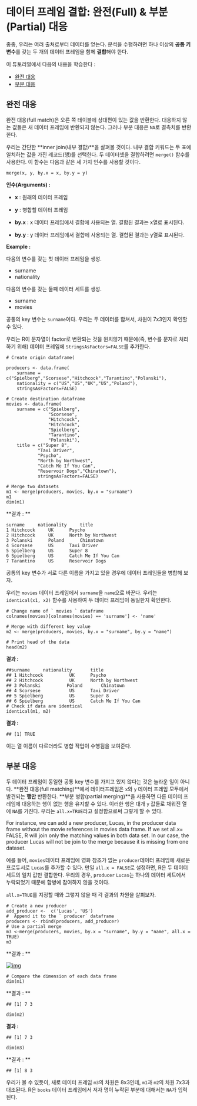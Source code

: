 # 데이터 프레임 결합: 완전(Full) & 부분(Partial) 대응



종종, 우리는 여러 출처로부터 데이터를 얻는다. 분석을 수행하려면 하나 이상의 **공통 키 변수**를 갖는 두 개의 데이터 프레임을 함께 **결합**해야 한다.

이 튜토리얼에서 다음의 내용을 학습한다 :

- [완전 대응](./r-merge-data-frames.html_kr#1)
- [부분 대응](./r-merge-data-frames_kr.html#2)



## 완전 대응

완전 대응(full match)은 오른 쪽 테이블에 상대편이 있는 값을 반환한다. 대응하지 않는 값들은 새 데이터 프레임에 반환되지 않는다. 그러나 부분 대응은 `NA`로 결측치를 반환한다.

우리는 간단한 **inner join(내부 결합)**을 살펴볼 것이다. 내부 결합 키워드는 두 표에 일치하는 값을 가진 레코드(행)를 선택한다. 두 데이터셋을 결합하려면 `merge()` 함수를 사용한다. 이 함수는 다음과 같은 세 가지 인수를 사용할 것이다.

```
merge(x, y, by.x = x, by.y = y)
```

**인수(Arguments) :**

- **x** : 원래의 데이터 프레임

- **y** : 병합할 데이터 프레임

- **by.x** : x 데이터 프레임에서 결합에 사용되는 열. 결합된 결과는 x열로 표시된다.

- **by.y** : y 데이터 프레임에서 결합에 사용되는 열. 결합된 결과는 y열로 표시된다.



**Example :**

다음의 변수를 갖는 첫 데이터 프레임을 생성.

- surname
- nationality

다음의 변수를 갖는 둘째 데이터 세트를 생성.

- surname
- movies



 공통의 key 변수는 `surname`이다. 우리는 두 데이터를 합쳐서, 차원이 7x3인지 확인할 수 있다.

우리는 R이 문자열이 factor로 변환되는 것을 원치않기 때문에(즉, 변수를 문자로 처리하기 위해) 데이터 프레임에  `StringsAsFactors=FALSE`를 추가한다. 

```
# Create origin dataframe(

producers <- data.frame(   
    surname =  c("Spielberg","Scorsese","Hitchcock","Tarantino","Polanski"),    
    nationality = c("US","US","UK","US","Poland"),    
    stringsAsFactors=FALSE)

# Create destination dataframe
movies <- data.frame(    
    surname = c("Spielberg",
		        "Scorsese",
                "Hitchcock",
              	"Hitchcock",
                "Spielberg",
                "Tarantino",
                "Polanski"),    
    title = c("Super 8",
    		"Taxi Driver",
    		"Psycho",
    		"North by Northwest",
    		"Catch Me If You Can",
    		"Reservoir Dogs","Chinatown"),                
     		stringsAsFactors=FALSE)

# Merge two datasets
m1 <- merge(producers, movies, by.x = "surname")
m1
dim(m1)
```

**결과 : **

```
surname		nationality		title
1 Hitchcock		UK		Psycho
2 Hitchcock		UK		North by Northwest
3 Polanski		Poland		Chinatown
4 Scorsese		US		Taxi Driver
5 Spielberg		US		Super 8
6 Spielberg		US		Catch Me If You Can
7 Tarantino		US		Reservoir Dogs
```



공통의 key 변수가 서로 다른 이름을 가지고 있을 경우에 데이터 프레임들을 병합해 보자.

우리는 `movies` 데이터 프레임에서 `surname`을 `name`으로 바꾼다. 우리는 `identical(x1, x2)` 함수를 사용하여 두 데이터 프레임이 동일한지 확인한다.

```
# Change name of ` movies ` dataframe
colnames(movies)[colnames(movies) == 'surname'] <- 'name'

# Merge with different key value
m2 <- merge(producers, movies, by.x = "surname", by.y = "name")

# Print head of the data
head(m2)
```



**결과 :**

```
##surname     nationality		title
## 1 Hitchcock          UK		Psycho
## 2 Hitchcock          UK		North by Northwest
## 3 Polanski          Poland		Chinatown
## 4 Scorsese           US		Taxi Driver
## 5 Spielberg          US		Super 8
## 6 Spielberg          US		Catch Me If You Can
# Check if data are identical
identical(m1, m2)
```



**결과 :**

```
## [1] TRUE
```

이는 열 이름이 다르더라도 병합 작업이 수행됨을 보여준다.



## 부분 대응

두 데이터 프레임이 동일한 공통 key 변수를 가지고 있지 않다는 것은 놀라운 일이 아니다. **완전 대응(full matching)**에서 데이터프레임은 `x`와 `y` 데이터 프레임 모두에서 발견되는 **행만** 반환한다. **부분 병합(partial merging)**을 사용하면 다른 데이터 프레임에 대응하는 행이 없는 행을 유지할 수 있다. 이러한 행은 대개 `y` 값들로 채워진 열에 `NA`를 가진다. 우리는 `all.x=TRUE`라고 설정함으로써 그렇게 할 수 있다.

For instance, we can add a new producer, Lucas, in the producer data frame without the movie references in movies data frame. If we set all.x= FALSE, R will join only the matching values in both data set. In our case, the producer Lucas will not be join to the merge because it is missing from one dataset.

예를 들어, `movies`데이터 프레임에 영화 참조가 없는 `producer`데이터 프레임에 새로운 프로듀서로 `Lucas`를 추가할 수 있다. 만일 `all.x = FALSE`로 설정하면, R은 두 데이터 세트의 일치 값만 결합한다. 우리의 경우, `producer` `Lucas`는 하나의 데이터 세트에서 누락되었기 때문에 합병에 참여하지 않을 것이다.

`all.x=TRUE`를 지정할 때와 그렇지 않을 때 각 결과의 차원을 살펴보자.

```
# Create a new producer
add_producer <-  c('Lucas', 'US')
#  Append it to the ` producer` dataframe
producers <- rbind(producers, add_producer)
# Use a partial merge 
m3 <-merge(producers, movies, by.x = "surname", by.y = "name", all.x = TRUE)
m3
```

**결과 : **

[![img](https://www.guru99.com/images/r_programming/merge_data_frames.png)](https://www.guru99.com/images/r_programming/merge_data_frames.png)

```
# Compare the dimension of each data frame
dim(m1)
```

**결과 : **

```
## [1] 7 3
```



```{r}
dim(m2)
```

**결과 :**

```
## [1] 7 3
```



```{r}
dim(m3)
```

**결과 : **

```
## [1] 8 3
```

우리가 볼 수 있듯이, 새로 데이터 프레임 `m3`의 차원은 8x3인데, `m1`과 `m2`의 차원 7x3과 대조된다. R은 `books` 데이터 프레임에서 저자 명이 누락된 부분에 대해서는 `NA`가 입력된다.